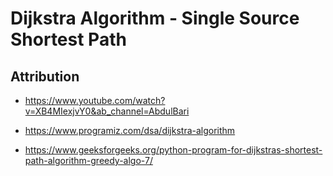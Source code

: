 # Dijkstra Algorithm - Single Source Shortest Path

## Attribution

- https://www.youtube.com/watch?v=XB4MIexjvY0&ab_channel=AbdulBari

- https://www.programiz.com/dsa/dijkstra-algorithm

- https://www.geeksforgeeks.org/python-program-for-dijkstras-shortest-path-algorithm-greedy-algo-7/

